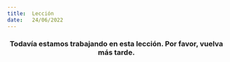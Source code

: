 ```yaml
---
title:  Lección
date:   24/06/2022
---
```


### <center>Todavía estamos trabajando en esta lección. Por favor, vuelva más tarde.</center>